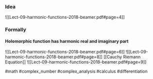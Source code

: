 ### Idea
![[Lect-09-harmonic-functions-2018-beamer.pdf#page=4]]
### Formally
#### Holomorphic function has harmonic real and imaginary part
![[Lect-09-harmonic-functions-2018-beamer.pdf#page=6]]
![[Lect-09-harmonic-functions-2018-beamer.pdf#page=8]]
[[Cauchy Riemann Equation]]
![[Lect-09-harmonic-functions-2018-beamer.pdf#page=9]]

#math #complex_number #complex_analysis #calculus #differentiation 




